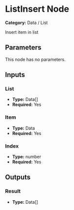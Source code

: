 
# ListInsert Node

**Category:** Data / List

Insert item in list

## Parameters

This node has no parameters.

## Inputs


### List
- **Type:** Data[]
- **Required:** Yes



### Item
- **Type:** Data
- **Required:** Yes



### Index
- **Type:** number
- **Required:** Yes



## Outputs


### Result
- **Type:** Data[]




